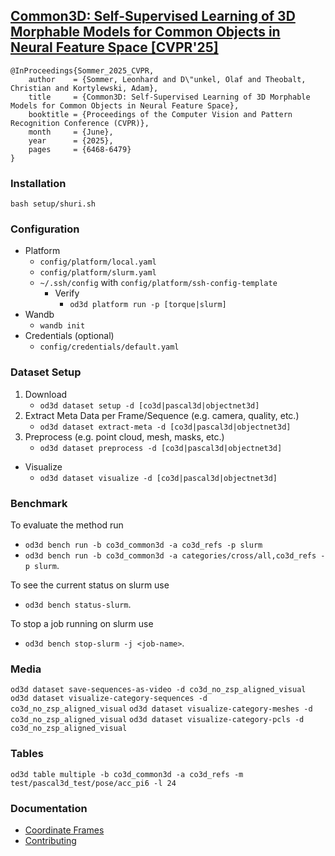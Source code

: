 ## [Common3D: Self-Supervised Learning of 3D Morphable Models for Common Objects in Neural Feature Space [CVPR'25]](https://genintel.github.io/common3d)

```commandline
@InProceedings{Sommer_2025_CVPR,
    author    = {Sommer, Leonhard and D\"unkel, Olaf and Theobalt, Christian and Kortylewski, Adam},
    title     = {Common3D: Self-Supervised Learning of 3D Morphable Models for Common Objects in Neural Feature Space},
    booktitle = {Proceedings of the Computer Vision and Pattern Recognition Conference (CVPR)},
    month     = {June},
    year      = {2025},
    pages     = {6468-6479}
}
```

### Installation

```
bash setup/shuri.sh
```

### Configuration

- Platform
  - `config/platform/local.yaml`
  - `config/platform/slurm.yaml`
  - `~/.ssh/config` with `config/platform/ssh-config-template`
    - Verify
      - `od3d platform run -p [torque|slurm]`
- Wandb
  - `wandb init`
- Credentials (optional)
    - `config/credentials/default.yaml`


### Dataset Setup

  1) Download
     - `od3d dataset setup -d [co3d|pascal3d|objectnet3d]`
  2) Extract Meta Data per Frame/Sequence (e.g. camera, quality, etc.)
     - `od3d dataset extract-meta -d [co3d|pascal3d|objectnet3d]`
  3) Preprocess (e.g. point cloud, mesh, masks, etc.)
     - `od3d dataset preprocess -d [co3d|pascal3d|objectnet3d]`

  - Visualize
    - `od3d dataset visualize -d [co3d|pascal3d|objectnet3d]`

### Benchmark

To evaluate the method run

  - `od3d bench run -b co3d_common3d -a co3d_refs -p slurm`
  - `od3d bench run -b co3d_common3d -a categories/cross/all,co3d_refs -p slurm`.

To see the current status on slurm use

  - `od3d bench status-slurm`.

To stop a job running on slurm use

  - `od3d bench stop-slurm -j <job-name>`.

### Media
`od3d dataset save-sequences-as-video -d co3d_no_zsp_aligned_visual`
`od3d dataset visualize-category-sequences -d co3d_no_zsp_aligned_visual`
`od3d dataset visualize-category-meshes -d co3d_no_zsp_aligned_visual`
`od3d dataset visualize-category-pcls -d co3d_no_zsp_aligned_visual`

### Tables
`od3d table multiple -b co3d_common3d -a co3d_refs -m test/pascal3d_test/pose/acc_pi6 -l 24`

### Documentation
- [Coordinate Frames](docs/coordinate_frames/README.md)
- [Contributing](docs/contributing/README.md)
